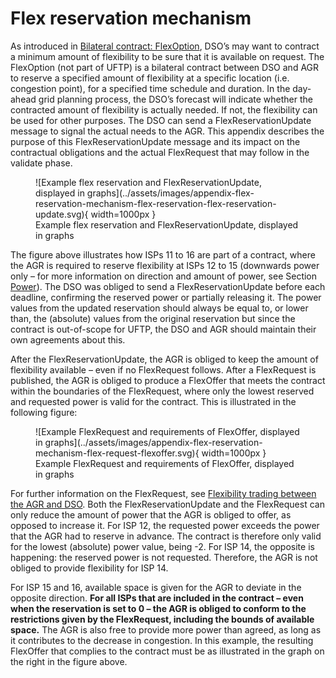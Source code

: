 # Flex reservation mechanism

As introduced in [Bilateral contract: FlexOption](../general-description/contract-phase.md#bilateral-contract-flexoption), DSO’s may want to contract a minimum amount of flexibility to be sure that it is available on request.
The FlexOption (not part of UFTP) is a bilateral contract between DSO and AGR to reserve a specified amount of flexibility at a specific location (i.e. congestion point), for a specified time schedule and duration.
In the day-ahead grid planning process, the DSO’s forecast will indicate whether the contracted amount of flexibility is actually needed.
If not, the flexibility can be used for other purposes.
The DSO can send a FlexReservationUpdate message to signal the actual needs to the AGR.
This appendix describes the purpose of this FlexReservationUpdate message and its impact on the contractual obligations and the actual FlexRequest that may follow in the validate phase.

<figure markdown>
  ![Example flex reservation and FlexReservationUpdate, displayed in graphs](../assets/images/appendix-flex-reservation-mechanism-flex-reservation-flex-reservation-update.svg){ width=1000px }
  <figcaption>Example flex reservation and FlexReservationUpdate, displayed in graphs</figcaption>
</figure>

The figure above illustrates how ISPs 11 to 16 are part of a contract, where the AGR is required to reserve flexibility at ISPs 12 to 15 (downwards power only – for more information on direction and amount of power, see Section [Power](../message-descriptions/message-catalog/power.md)).
The DSO was obliged to send a FlexReservationUpdate before each deadline, confirming the reserved power or partially releasing it.
The power values from the updated reservation should always be equal to, or lower than, the (absolute) values from the original reservation but since the contract is out-of-scope for UFTP, the DSO and AGR should maintain their own agreements about this.

After the FlexReservationUpdate, the AGR is obliged to keep the amount of flexibility available – even if no FlexRequest follows.
After a FlexRequest is published, the AGR is obliged to produce a FlexOffer that meets the contract within the boundaries of the FlexRequest, where only the lowest reserved and requested power is valid for the contract.
This is illustrated in the following figure:

<figure markdown>
  ![Example FlexRequest and requirements of FlexOffer, displayed in graphs](../assets/images/appendix-flex-reservation-mechanism-flex-request-flexoffer.svg){ width=1000px }
  <figcaption>Example FlexRequest and requirements of FlexOffer, displayed in graphs</figcaption>
</figure>

For further information on the FlexRequest, see [Flexibility trading between the AGR and DSO](../general-description/validate-phase.md#flexibility-trading-between-the-agr-and-dso).
Both the FlexReservationUpdate and the FlexRequest can only reduce the amount of power that the AGR is obliged to offer, as opposed to increase it.
For ISP 12, the requested power exceeds the power that the AGR had to reserve in advance.
The contract is therefore only valid for the lowest (absolute) power value, being -2.
For ISP 14, the opposite is happening: the reserved power is not requested.
Therefore, the AGR is not obliged to provide flexibility for ISP 14.

For ISP 15 and 16, available space is given for the AGR to deviate in the opposite direction.
**For all ISPs that are included in the contract – even when the reservation is set to 0 – the AGR is obliged to conform to the restrictions given by the FlexRequest, including the bounds of available space.**
The AGR is also free to provide more power than agreed, as long as it contributes to the decrease in congestion.
In this example, the resulting FlexOffer that complies to the contract must be as illustrated in the graph on the right in the figure above.
